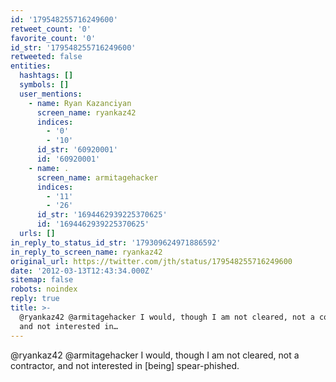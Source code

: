```yaml
---
id: '179548255716249600'
retweet_count: '0'
favorite_count: '0'
id_str: '179548255716249600'
retweeted: false
entities:
  hashtags: []
  symbols: []
  user_mentions:
    - name: Ryan Kazanciyan
      screen_name: ryankaz42
      indices:
        - '0'
        - '10'
      id_str: '60920001'
      id: '60920001'
    - name: .
      screen_name: armitagehacker
      indices:
        - '11'
        - '26'
      id_str: '1694462939225370625'
      id: '1694462939225370625'
  urls: []
in_reply_to_status_id_str: '179309624971886592'
in_reply_to_screen_name: ryankaz42
original_url: https://twitter.com/jth/status/179548255716249600
date: '2012-03-13T12:43:34.000Z'
sitemap: false
robots: noindex
reply: true
title: >-
  @ryankaz42 @armitagehacker I would, though I am not cleared, not a contractor,
  and not interested in…
---
```


@ryankaz42 @armitagehacker I would, though I am not cleared, not a contractor, and not interested in [being] spear-phished.